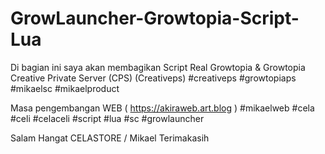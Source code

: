 # GrowLauncher-Growtopia-Script-Lua

Di  bagian ini saya akan membagikan Script Real Growtopia & Growtopia Creative Private Server (CPS) (Creativeps)
#creativeps
#growtopiaps
#mikaelsc
#mikaelproduct

Masa pengembangan WEB ( https://akiraweb.art.blog )
#mikaelweb
#cela
#celi
#celaceli
#script
#lua
#sc
#growlauncher

Salam Hangat CELASTORE / Mikael
Terimakasih
